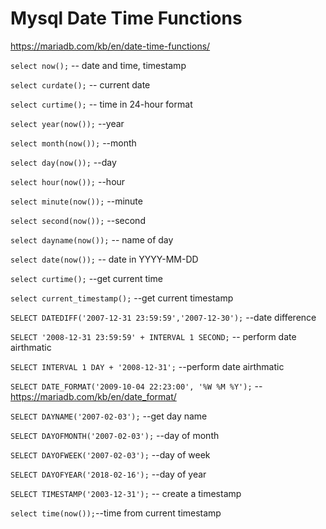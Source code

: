 # Mysql Date Time Functions

https://mariadb.com/kb/en/date-time-functions/

`select now();` -- date and time, timestamp

`select curdate();` -- current date

`select curtime();` -- time in 24-hour format

`select year(now());` --year

`select month(now());` --month

`select day(now());` --day

`select hour(now());` --hour

`select minute(now());` --minute

`select second(now());` --second

`select dayname(now());` -- name of day

`select date(now());` -- date in YYYY-MM-DD

 `select curtime();` --get current time

 `select current_timestamp();` --get current timestamp

 `SELECT DATEDIFF('2007-12-31 23:59:59','2007-12-30');` --date difference

 `SELECT '2008-12-31 23:59:59' + INTERVAL 1 SECOND;` -- perform date airthmatic

 `SELECT INTERVAL 1 DAY + '2008-12-31';` --perform date airthmatic

 `SELECT DATE_FORMAT('2009-10-04 22:23:00', '%W %M %Y');` --https://mariadb.com/kb/en/date_format/

 `SELECT DAYNAME('2007-02-03');` --get day name

 `SELECT DAYOFMONTH('2007-02-03');` --day of month

 `SELECT DAYOFWEEK('2007-02-03');` --day of week	

 `SELECT DAYOFYEAR('2018-02-16');` --day of year

 `SELECT TIMESTAMP('2003-12-31');` -- create a timestamp

 `select time(now());`--time from current timestamp
